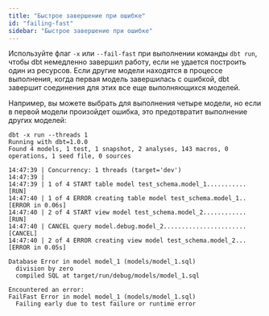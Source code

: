 ```yaml
---
title: "Быстрое завершение при ошибке"
id: "failing-fast"
sidebar: "Быстрое завершение при ошибке"
---
```


Используйте флаг `-x` или `--fail-fast` при выполнении команды `dbt run`, чтобы dbt немедленно завершил работу, если не удается построить один из ресурсов. Если другие модели находятся в процессе выполнения, когда первая модель завершилась с ошибкой, dbt завершит соединения для этих все еще выполняющихся моделей.

Например, вы можете выбрать для выполнения четыре модели, но если в первой модели произойдет ошибка, это предотвратит выполнение других моделей:

```text
dbt -x run --threads 1
Running with dbt=1.0.0
Found 4 models, 1 test, 1 snapshot, 2 analyses, 143 macros, 0 operations, 1 seed file, 0 sources

14:47:39 | Concurrency: 1 threads (target='dev')
14:47:39 |
14:47:39 | 1 of 4 START table model test_schema.model_1........... [RUN]
14:47:40 | 1 of 4 ERROR creating table model test_schema.model_1.. [ERROR in 0.06s]
14:47:40 | 2 of 4 START view model test_schema.model_2............ [RUN]
14:47:40 | CANCEL query model.debug.model_2....................... [CANCEL]
14:47:40 | 2 of 4 ERROR creating view model test_schema.model_2... [ERROR in 0.05s]

Database Error in model model_1 (models/model_1.sql)
  division by zero
  compiled SQL at target/run/debug/models/model_1.sql

Encountered an error:
FailFast Error in model model_1 (models/model_1.sql)
  Failing early due to test failure or runtime error
```